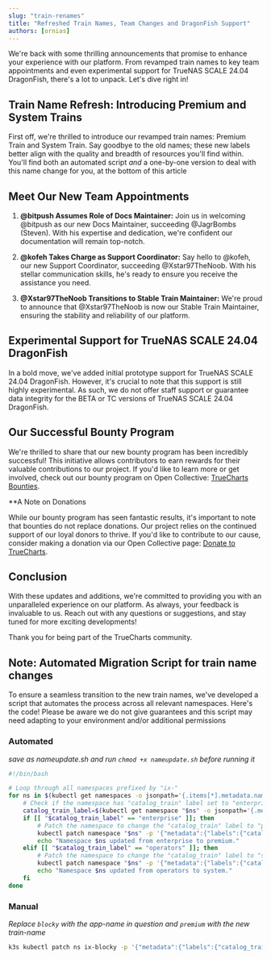 ```yaml
---
slug: "train-renames"
title: "Refreshed Train Names, Team Changes and DragonFish Support"
authors: [ornias]
---
```


We're back with some thrilling announcements that promise to enhance your experience with our platform. From revamped train names to key team appointments and even experimental support for TrueNAS SCALE 24.04 DragonFish, there's a lot to unpack. Let's dive right in!

## Train Name Refresh: Introducing Premium and System Trains

First off, we're thrilled to introduce our revamped train names: Premium Train and System Train. Say goodbye to the old names; these new labels better align with the quality and breadth of resources you'll find within.
You'll find both an automated script *and* a one-by-one version to deal with this name change for you, at the bottom of this article


## Meet Our New Team Appointments

1. **@bitpush Assumes Role of Docs Maintainer:**
   Join us in welcoming @bitpush as our new Docs Maintainer, succeeding @JagrBombs (Steven). With his expertise and dedication, we're confident our documentation will remain top-notch.

2. **@kofeh Takes Charge as Support Coordinator:**
   Say hello to @kofeh, our new Support Coordinator, succeeding @Xstar97TheNoob. With his stellar communication skills, he's ready to ensure you receive the assistance you need.

3. **@Xstar97TheNoob Transitions to Stable Train Maintainer:**
   We're proud to announce that @Xstar97TheNoob is now our Stable Train Maintainer, ensuring the stability and reliability of our platform.

## Experimental Support for TrueNAS SCALE 24.04 DragonFish

In a bold move, we've added initial prototype support for TrueNAS SCALE 24.04 DragonFish. However, it's crucial to note that this support is still highly experimental. As such, we do not offer staff support or guarantee data integrity for the BETA or TC versions of TrueNAS SCALE 24.04 DragonFish.

## Our Successful Bounty Program

We're thrilled to share that our new bounty program has been incredibly successful! This initiative allows contributors to earn rewards for their valuable contributions to our project. If you'd like to learn more or get involved, check out our bounty program on Open Collective: [TrueCharts Bounties](https://opencollective.com/truecharts-bounties).

**A Note on Donations

While our bounty program has seen fantastic results, it's important to note that bounties do not replace donations. Our project relies on the continued support of our loyal donors to thrive. If you'd like to contribute to our cause, consider making a donation via our Open Collective page: [Donate to TrueCharts](https://opencollective.com/truecharts).

## Conclusion
With these updates and additions, we're committed to providing you with an unparalleled experience on our platform. As always, your feedback is invaluable to us. Reach out with any questions or suggestions, and stay tuned for more exciting developments!

Thank you for being part of the TrueCharts community.


## Note: Automated Migration Script for train name changes

To ensure a seamless transition to the new train names, we've developed a script that automates the process across all relevant namespaces. Here's the code!
Please be aware we do not give guarantees and this script may need adapting to your environment and/or additional permissions

### Automated

*save as nameupdate.sh and run `chmod +x nameupdate.sh` before running it*

```bash
#!/bin/bash

# Loop through all namespaces prefixed by "ix-"
for ns in $(kubectl get namespaces -o jsonpath='{.items[*].metadata.name}' | grep '^ix-'); do
    # Check if the namespace has "catalog_train" label set to "enterprise" or "operators"
    catalog_train_label=$(kubectl get namespace "$ns" -o jsonpath='{.metadata.labels.catalog_train}')
    if [[ "$catalog_train_label" == "enterprise" ]]; then
        # Patch the namespace to change the "catalog_train" label to "premium"
        kubectl patch namespace "$ns" -p '{"metadata":{"labels":{"catalog_train":"premium"}}}'
        echo "Namespace $ns updated from enterprise to premium."
    elif [[ "$catalog_train_label" == "operators" ]]; then
        # Patch the namespace to change the "catalog_train" label to "system"
        kubectl patch namespace "$ns" -p '{"metadata":{"labels":{"catalog_train":"system"}}}'
        echo "Namespace $ns updated from operators to system."
    fi
done

```

### Manual

*Replace `blocky` with the app-name in question and `premium` with the new train-name*

```bash
k3s kubectl patch ns ix-blocky -p '{"metadata":{"labels":{"catalog_train":"premium"}}}'
```
